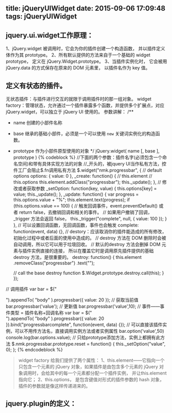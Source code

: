title: jQueryUIWidget
date: 2015-09-06 17:09:48
tags: jQueryUIWidget
---
jquery.ui.widget工作原理：
-----
1、jQuery.widget 被调用时，它会为你的插件创建一个构造函数， 并以插件定义体作为其 prototype。
2、所有默认提供的方法来自于一个基础的 widget prototype， 定义在 jQuery.Widget.prototype。
3、当插件实例化时， 它会被用jQuery.data 的方式保存在原来的 DOM 元素里， 以插件名作为 key 值。

定义有状态的插件。
-----
无状态插件：与插件进行交互的就限于调用插件时的那一组对象。
widget factory：管理状态，允许通过一个插件暴露多个函数，并提供多个扩展点，对应 jQuery.widget，可以独立于 jQuery UI 使用的。
参数讲解：
/**
 * name 创建的小部件名称
 * base 继承的基础小部件，必须是一个可以使用 `new` 关键词实例化的构造函数。
 * prototype 作为小部件原型使用的对象
 */
jQuery.widget( name [, base ], prototype )
{% codeblock %}
//下面的两个参数：插件名字(必须包含一个命名空间)和带有具体实现方法的对象
//_开头的，被jquery UI当作私有方法，控件工厂会阻止$.fn调用私有方法
$.widget("nmk.progressbar", {
  // default options
  options: {
      value: 0
  },
  _create: function() {
    // this.element
    // this.options
    this.element.addClass("progressbar");
    this._update();
  },
  // 修改或者获取参数
  _setOption: function(key, value) {
    this.options[key] = value;
    this._update();
  },
  _update: function() {
    var progress = this.options.value + "%";
    this.element.text(progress);
    if (this.options.value == 100) {
      // 触发回调事件，event.preventDefault() 或者 return false，去撤销回调和相关的事件。
      // 如果用户撤销了回调，_trigger 方法会返回 false，
      this._trigger("complete", null, { value: 100 });
    }
  },
  // 可以设置回调函数，无回调函数，事件也会触发
  complete: function(event, data) {},
  // destory：应该取消你的插件能造成的所有修改，初始化过程中或者后面的使用中造成的。
  //  destroy 方法在 DOM 删除时会被自动调用，所以它可以用于垃圾回收。
  //  默认的destroy 方法会删掉 DOM 元素与插件实例直接的连接， 所以在覆盖它时是调用原先插件提供的基础 destroy 方法，是很重要的。
  destroy: function() {
    this.element
        .removeClass("progressbar")
        .text("");

    // call the base destroy function
    $.Widget.prototype.destroy.call(this);
  }
});

// 调用插件
var bar = $("<div></div>").appendTo( "body" ).progressbar({ value: 20 });
// 获取当前值
bar.progressbar('value');
// 更新值
bar.progressbar('value',10);
// 事件——事件类型 = 插件名称+回调名称
var bar = $("<div></div>").appendTo( "body" ).progressbar({ value: 20 }).bind("progressbarcomplete", function(event, data) {});
// 可以直接该插件实例，可以不用传方法名，直接调用实例方法或者实例属性
bar.option('value',50)
console.log(bar.options.value);
// 只给prototype添加方法，实例上都拥有此方法
$.nmk.progressbar.prototype.reset = function() {
    this._setOption("value", 0);
};
{% endcodeblock %}
> widget factory 给我们提供了两个属性：
1、this.element——它指向一个只包含一个元素的 jQuery 对象，如果插件是由包含多个元素的 jQuery 对象调用时，会给其中的每一个元素都分配一个插件实例， 并让this.element 指向它；
2、this.options， 是包含键值对形式的插件参数的 hash 对象，插件的参数就是像这样传递进来的。

jquery.plugin的定义：
----
